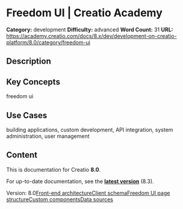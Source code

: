 # Freedom UI | Creatio Academy

**Category:** development **Difficulty:** advanced **Word Count:** 31 **URL:**
https://academy.creatio.com/docs/8.x/dev/development-on-creatio-platform/8.0/category/freedom-ui

## Description

## Key Concepts

freedom ui

## Use Cases

building applications, custom development, API integration, system
administration, user management

## Content

This is documentation for Creatio **8.0**.

For up-to-date documentation, see the
**[latest version](/docs/8.x/dev/development-on-creatio-platform/category/freedom-ui)**
(8.3).

Version:
8.0[Front-end architecture](/docs/8.x/dev/development-on-creatio-platform/8.0/front-end-development/freedom-ui/overview)[Client schema](/docs/8.x/dev/development-on-creatio-platform/8.0/category/client-schema)[Freedom UI page structure](/docs/8.x/dev/development-on-creatio-platform/8.0/front-end-development/freedom-ui/freedom-ui-page)[Custom components](/docs/8.x/dev/development-on-creatio-platform/8.0/category/custom-components)[Data sources](/docs/8.x/dev/development-on-creatio-platform/8.0/category/data-sources)
